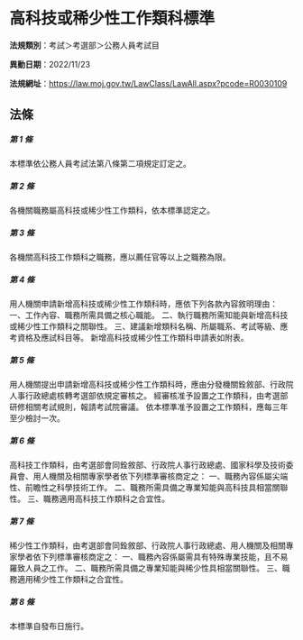 # 高科技或稀少性工作類科標準

**法規類別**：考試＞考選部＞公務人員考試目

**異動日期**：2022/11/23  

**法規網址**：https://law.moj.gov.tw/LawClass/LawAll.aspx?pcode=R0030109





## 法條
##### 第 1 條
本標準依公務人員考試法第八條第二項規定訂定之。

##### 第 2 條
各機關職務屬高科技或稀少性工作類科，依本標準認定之。

##### 第 3 條
各機關高科技工作類科之職務，應以薦任官等以上之職務為限。

##### 第 4 條
用人機關申請新增高科技或稀少性工作類科時，應依下列各款內容敘明理由：
一、工作內容、職務所需具備之核心職能。
二、執行職務所需知能與新增高科技或稀少性工作類科之關聯性。
三、建議新增類科名稱、所屬職系、考試等級、應考資格及應試科目等。
新增高科技或稀少性工作類科申請表如附表。

##### 第 5 條
用人機關提出申請新增高科技或稀少性工作類科時，應由分發機關銓敘部、行政院人事行政總處核轉考選部依規定審核之。
經審核准予設置之工作類科，由考選部研修相關考試規則，報請考試院審議。
依本標準准予設置之工作類科，應每三年至少檢討一次。

##### 第 6 條
高科技工作類科，由考選部會同銓敘部、行政院人事行政總處、國家科學及技術委員會、用人機關及相關專家學者依下列標準審核商定之：
一、職務內容係屬尖端性、前瞻性之科學技術工作。
二、職務所需具備之專業知能與高科技具相當關聯性。
三、職務適用高科技工作類科之合宜性。


##### 第 7 條
稀少性工作類科，由考選部會同銓敘部、行政院人事行政總處、用人機關及相關專家學者依下列標準審核商定之：
一、職務內容係屬需具有特殊專業技能，且不易羅致人員之工作。
二、職務所需具備之專業知能與稀少性具相當關聯性。
三、職務適用稀少性工作類科之合宜性。

##### 第 8 條
本標準自發布日施行。



